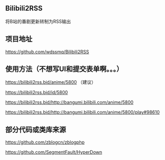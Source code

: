 ## Bilibili2RSS

将B站的番剧更新转制为RSS输出

## 项目地址

https://github.com/wdssmq/Bilibili2RSS

## 使用方法（不想写UI和提交表单啊。。。）

https://bilibili2rss.bid/anime/5800 （建议）

https://bilibili2rss.bid/id/5800

https://bilibili2rss.bid/http://bangumi.bilibili.com/anime/5800

https://bilibili2rss.bid/http://bangumi.bilibili.com/anime/5800/play#98610

## 部分代码或类库来源

https://github.com/zblogcn/zblogphp

https://github.com/SegmentFault/HyperDown